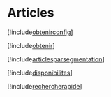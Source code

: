 # Articles

[!include[obtenirconfig](articles.obtenirconfig.autogen.md)]

[!include[obtenir](articles.obtenir.autogen.md)]

[!include[articlesparsegmentation](articles.articlesparsegmentation.autogen.md)]

[!include[disponibilites](articles.disponibilites.autogen.md)]

[!include[rechercherapide](articles.rechercherapide.autogen.md)]






















































































































































